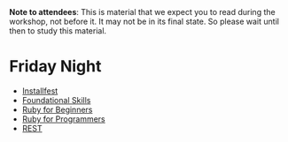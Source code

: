 <div class="alert alert-info">
<strong>Note to attendees</strong>: This is material that we expect you to read during the workshop, not before it.  It may not be in its final state. So please wait until then to study this material.
</div>

# Friday Night


* [Installfest](ruby_from_scratch)
* [Foundational Skills](/workshop/foundational_skills)
* [Ruby for Beginners](/workshop/ruby_for_beginners)
* [Ruby for Programmers](/workshop/ruby_for_programmers)
* [REST](/workshop/rest)


